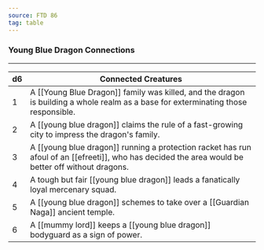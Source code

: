 ```yaml
---
source: FTD 86
tag: table
---
```


### Young Blue Dragon Connections
---
|d6|Connected Creatures|
|----|------------|
|1|A [[Young Blue Dragon]] family was killed, and the dragon is building a whole realm as a base for exterminating those responsible.|
|2|A [[young blue dragon]] claims the rule of a fast-growing city to impress the dragon's family.|
|3|A [[young blue dragon]] running a protection racket has run afoul of an [[efreeti]], who has decided the area would be better off without dragons.|
|4|A tough but fair [[young blue dragon]] leads a fanatically loyal mercenary squad.|
|5|A [[young blue dragon]] schemes to take over a [[Guardian Naga]] ancient temple.|
|6|A [[mummy lord]] keeps a [[young blue dragon]] bodyguard as a sign of power.|

